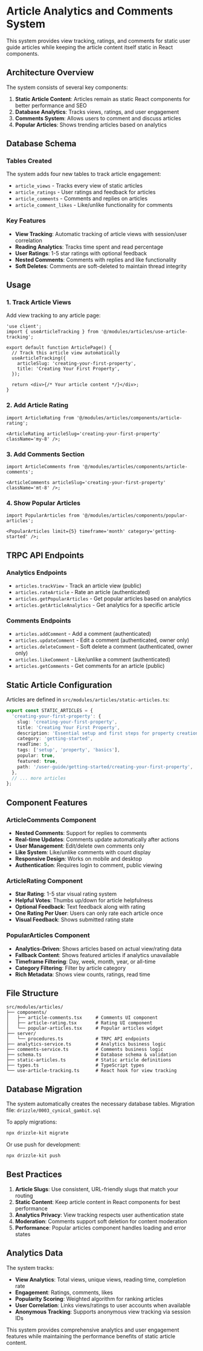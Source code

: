 # Article Analytics and Comments System

This system provides view tracking, ratings, and comments for static user guide articles while keeping the article content itself static in React components.

## Architecture Overview

The system consists of several key components:

1. **Static Article Content**: Articles remain as static React components for better performance and SEO
2. **Database Analytics**: Tracks views, ratings, and user engagement
3. **Comments System**: Allows users to comment and discuss articles
4. **Popular Articles**: Shows trending articles based on analytics

## Database Schema

### Tables Created

The system adds four new tables to track article engagement:

- `article_views` - Tracks every view of static articles
- `article_ratings` - User ratings and feedback for articles
- `article_comments` - Comments and replies on articles
- `article_comment_likes` - Like/unlike functionality for comments

### Key Features

- **View Tracking**: Automatic tracking of article views with session/user correlation
- **Reading Analytics**: Tracks time spent and read percentage
- **User Ratings**: 1-5 star ratings with optional feedback
- **Nested Comments**: Comments with replies and like functionality
- **Soft Deletes**: Comments are soft-deleted to maintain thread integrity

## Usage

### 1. Track Article Views

Add view tracking to any article page:

```tsx
'use client';
import { useArticleTracking } from '@/modules/articles/use-article-tracking';

export default function ArticlePage() {
  // Track this article view automatically
  useArticleTracking({
    articleSlug: 'creating-your-first-property',
    title: 'Creating Your First Property',
  });

  return <div>{/* Your article content */}</div>;
}
```

### 2. Add Article Rating

```tsx
import ArticleRating from '@/modules/articles/components/article-rating';

<ArticleRating articleSlug='creating-your-first-property' className='my-8' />;
```

### 3. Add Comments Section

```tsx
import ArticleComments from '@/modules/articles/components/article-comments';

<ArticleComments articleSlug='creating-your-first-property' className='mt-8' />;
```

### 4. Show Popular Articles

```tsx
import PopularArticles from '@/modules/articles/components/popular-articles';

<PopularArticles limit={5} timeframe='month' category='getting-started' />;
```

## TRPC API Endpoints

### Analytics Endpoints

- `articles.trackView` - Track an article view (public)
- `articles.rateArticle` - Rate an article (authenticated)
- `articles.getPopularArticles` - Get popular articles based on analytics
- `articles.getArticleAnalytics` - Get analytics for a specific article

### Comments Endpoints

- `articles.addComment` - Add a comment (authenticated)
- `articles.updateComment` - Edit a comment (authenticated, owner only)
- `articles.deleteComment` - Soft delete a comment (authenticated, owner only)
- `articles.likeComment` - Like/unlike a comment (authenticated)
- `articles.getComments` - Get comments for an article (public)

## Static Article Configuration

Articles are defined in `src/modules/articles/static-articles.ts`:

```typescript
export const STATIC_ARTICLES = {
  'creating-your-first-property': {
    slug: 'creating-your-first-property',
    title: 'Creating Your First Property',
    description: 'Essential setup and first steps for property creation',
    category: 'getting-started',
    readTime: 5,
    tags: ['setup', 'property', 'basics'],
    popular: true,
    featured: true,
    path: '/user-guide/getting-started/creating-your-first-property',
  },
  // ... more articles
};
```

## Component Features

### ArticleComments Component

- **Nested Comments**: Support for replies to comments
- **Real-time Updates**: Comments update automatically after actions
- **User Management**: Edit/delete own comments only
- **Like System**: Like/unlike comments with count display
- **Responsive Design**: Works on mobile and desktop
- **Authentication**: Requires login to comment, public viewing

### ArticleRating Component

- **Star Rating**: 1-5 star visual rating system
- **Helpful Votes**: Thumbs up/down for article helpfulness
- **Optional Feedback**: Text feedback along with rating
- **One Rating Per User**: Users can only rate each article once
- **Visual Feedback**: Shows submitted rating state

### PopularArticles Component

- **Analytics-Driven**: Shows articles based on actual view/rating data
- **Fallback Content**: Shows featured articles if analytics unavailable
- **Timeframe Filtering**: Day, week, month, year, or all-time
- **Category Filtering**: Filter by article category
- **Rich Metadata**: Shows view counts, ratings, read time

## File Structure

```
src/modules/articles/
├── components/
│   ├── article-comments.tsx     # Comments UI component
│   ├── article-rating.tsx       # Rating UI component
│   └── popular-articles.tsx     # Popular articles widget
├── server/
│   └── procedures.ts            # TRPC API endpoints
├── analytics-service.ts         # Analytics business logic
├── comments-service.ts          # Comments business logic
├── schema.ts                    # Database schema & validation
├── static-articles.ts           # Static article definitions
├── types.ts                     # TypeScript types
└── use-article-tracking.ts      # React hook for view tracking
```

## Database Migration

The system automatically creates the necessary database tables. Migration file: `drizzle/0003_cynical_gambit.sql`

To apply migrations:

```bash
npx drizzle-kit migrate
```

Or use push for development:

```bash
npx drizzle-kit push
```

## Best Practices

1. **Article Slugs**: Use consistent, URL-friendly slugs that match your routing
2. **Static Content**: Keep article content in React components for best performance
3. **Analytics Privacy**: View tracking respects user authentication state
4. **Moderation**: Comments support soft deletion for content moderation
5. **Performance**: Popular articles component handles loading and error states

## Analytics Data

The system tracks:

- **View Analytics**: Total views, unique views, reading time, completion rate
- **Engagement**: Ratings, comments, likes
- **Popularity Scoring**: Weighted algorithm for ranking articles
- **User Correlation**: Links views/ratings to user accounts when available
- **Anonymous Tracking**: Supports anonymous view tracking via session IDs

This system provides comprehensive analytics and user engagement features while maintaining the performance benefits of static article content.
